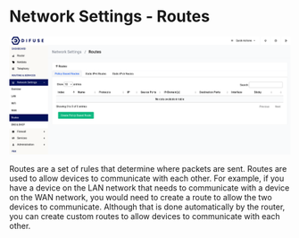 # Network Settings -  Routes

<a data-fancybox data-src="./routes/img/0.png" data-caption="Network Settings - Routes">
  <img src="./routes/img/0.png" />
</a>

Routes are a set of rules that determine where packets are sent. Routes are used to allow devices to communicate with each other. For example, if you have a device on the LAN network that needs to communicate with a device on the WAN network, you would need to create a route to allow the two devices to communicate. Although that is done automatically by the router, you can create custom routes to allow devices to communicate with each other.